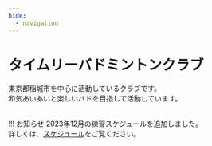 ```yaml
---
hide:
  - navigation
---
```

# タイムリーバドミントンクラブ
東京都稲城市を中心に活動しているクラブです。  
和気あいあいと楽しいバドを目指して活動しています。  
</br>

!!! お知らせ
    2023年12月の練習スケジュールを追加しました。  
    詳しくは、[スケジュール](./schedule.md)をご覧ください。